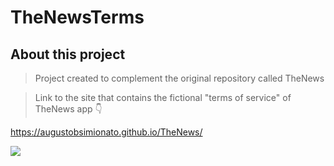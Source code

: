# TheNewsTerms

## About this project
> Project created to complement the original repository called TheNews

> Link to the site that contains the fictional "terms of service" of TheNews app 👇

https://augustobsimionato.github.io/TheNews/

<img src="https://github.com/AugustoBSimionato/TheNews/assets/72254418/83d4fb8d-89c1-4394-9773-c63eb618a4f0">
